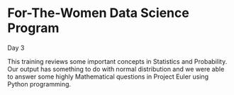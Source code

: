# For-The-Women Data Science Program
Day 3

This training reviews some important concepts in Statistics and Probability.
Our output has something to do with normal distribution and we were able to answer some highly Mathematical questions in Project Euler using Python programming.
